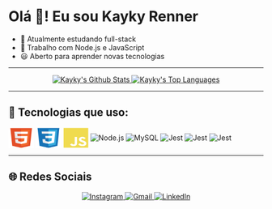 # Olá 👋! Eu sou Kayky Renner

- 🔭 Atualmente estudando full-stack
- 🌱 Trabalho com Node.js e JavaScript
- 😃 Aberto para aprender novas tecnologias

---

<div align="center">
  <a href="https://github.com/KaykyRenner">
    <img height="180em" src="https://github-readme-stats.vercel.app/api?username=KaykyRenner&show_icons=true&include_all_commits=true&theme=dracula&hide_border=true" alt="Kayky's Github Stats"/>
  </a>
  <a href="https://github.com/KaykyRenner">
    <img height="180em" src="https://github-readme-stats.vercel.app/api/top-langs/?username=KaykyRenner&layout=compact&theme=dracula&hide_border=true" alt="Kayky's Top Languages"/>
  </a>
</div>

---

## 🚀 Tecnologias que uso:

<div style="display: inline_block">
  <img align="center" alt="HTML" height="40" width="50" src="https://raw.githubusercontent.com/devicons/devicon/master/icons/html5/html5-original.svg" />
  <img align="center" alt="CSS" height="40" width="50" src="https://raw.githubusercontent.com/devicons/devicon/master/icons/css3/css3-original.svg" />
  <img align="center" alt="JavaScript" height="40" width="50" src="https://raw.githubusercontent.com/devicons/devicon/master/icons/javascript/javascript-plain.svg" />
  <img align="center" alt="Node.js" height="40" width="50" src="https://icongr.am/devicon/nodejs-original.svg?size=128&color=currentColor" />
  <img align="center" alt="MySQL" height="40" width="50" src="https://icongr.am/devicon/mysql-original.svg?size=128&color=currentColor" />
  <img align="center" alt="Jest" height="40" width="50" src="https://static-00.iconduck.com/assets.00/jest-icon-927x1024-76mphqgk.png" />
  <img align="center" alt="Jest" height="40" width="50" src="https://miro.medium.com/v2/resize:fit:400/0*eeeO936i7XECDRzV.png" />
  <img align="center" alt="Jest" height="40" width="50" src="https://files.oaiusercontent.com/file-UTN2VySCqQoKW59YiVKnjN?se=2025-02-21T19%3A20%3A58Z&sp=r&sv=2024-08-04&sr=b&rscc=max-age%3D604800%2C%20immutable%2C%20private&rscd=attachment%3B%20filename%3D5d927796-43a0-4a40-9387-f75fc490c70b.webp&sig=QVtmtuEk/7Ox1IjGDoCpS9W1y0latKZWExSJ8k0hoD4%3D" />
</div>

---

## 🌐 Redes Sociais

<div align="center">
  <a href="https://www.instagram.com/kayky_renner/" target="_blank">
    <img src="https://img.shields.io/badge/-Instagram-E4405F?style=for-the-badge&logo=instagram&logoColor=white" alt="Instagram"/>
  </a>
  <a href="mailto:kayky.renner.sg@gmail.com" target="_blank">
    <img src="https://img.shields.io/badge/-Gmail-D14836?style=for-the-badge&logo=gmail&logoColor=white" alt="Gmail"/>
  </a>
  <a href="https://www.linkedin.com/in/kayky-renner-7955ba1a0/" target="_blank">
    <img src="https://img.shields.io/badge/-LinkedIn-0077B5?style=for-the-badge&logo=linkedin&logoColor=white" alt="LinkedIn"/>
  </a>
</div>
